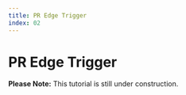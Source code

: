 ```yaml
---
title: PR Edge Trigger
index: 02
---
```


# PR Edge Trigger

**Please Note:** This tutorial is still under construction.